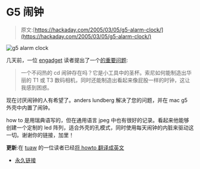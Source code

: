 # G5 闹钟

> 原文:[https://hackaday.com/2005/03/05/g5-alarm-clock/](https://hackaday.com/2005/03/05/g5-alarm-clock/)

![g5 alarm clock](img/cad0958ee3a8c77c8d214d5c8a95ed50.png)

几天前，一位 [engadget](http://www.engadget.com/) 读者提出了一个[的重要问题](http://www.engadget.com/entry/1234000400034389/):

> 一个不闷热的 cd 闹钟存在吗？它是小工具中的圣杯。索尼如何能制造出华丽的 T1 或 T3 数码相机，同时还能制造出看起来像屁股一样的时钟，这让我感到困惑。

现在讨厌闹钟的人有希望了。anders lundberg 解决了您的问题，并在 mac g5 外壳中内置了闹钟。

how to 是用瑞典语写的，但在通用语言 jpeg 中也有很好的记录。看起来他能够创建一个定制的 led 阵列，适合外壳的孔模式，同时使用每天闹钟的内脏来驱动这一切。谢谢你的链接，加里！

**更新**:在 [tuaw](http://apple.weblogsinc.com/) 的一位读者已经[将 howto 翻译成英文](http://apple.weblogsinc.com/entry/1234000870034515/#comments)

*   [永久链接](http://www.paulanders.com/G5-LED/)